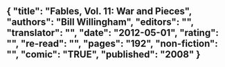 {
 "title": "Fables, Vol. 11: War and Pieces",
 "authors": "Bill Willingham",
 "editors": "",
 "translator": "",
 "date": "2012-05-01",
 "rating": "",
 "re-read": "",
 "pages": "192",
 "non-fiction": "",
 "comic": "TRUE",
 "published": "2008"
}
---

